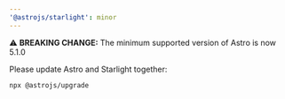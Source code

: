 ```yaml
---
'@astrojs/starlight': minor
---
```


⚠️ **BREAKING CHANGE:** The minimum supported version of Astro is now 5.1.0

Please update Astro and Starlight together:

```sh
npx @astrojs/upgrade
```
